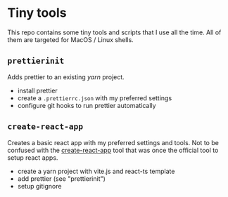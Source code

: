 # Tiny tools

This repo contains some tiny tools and scripts that I use all the time.
All of them are targeted for MacOS / Linux shells.

## `prettierinit`

Adds prettier to an existing _yarn_ project.

- install prettier
- create a `.prettierrc.json` with my preferred settings
- configure git hooks to run prettier automatically

## `create-react-app`

Creates a basic react app with my preferred settings and tools. Not to be confused with
the [create-react-app](https://create-react-app.dev/)
tool that was once the official tool to setup react apps.

- create a yarn project with vite.js and react-ts template
- add prettier (see "prettierinit")
- setup gitignore
